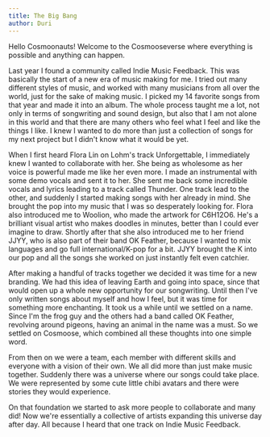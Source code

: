 ```yaml
---
title: The Big Bang
author: Duri
---
```


Hello Cosmoonauts!
Welcome to the Cosmooseverse where everything is possible and anything can happen.

Last year I found a community called Indie Music Feedback. This was basically the start of a new era of music making for me.
I tried out many different styles of music, and worked with many musicians from all over the world, just for the sake of making music.
I picked my 14 favorite songs from that year and made it into an album.
The whole process taught me a lot, not only in terms of songwriting and sound design, but also that I am not alone in this world and that there are many others who feel what I feel and like the things I like.
I knew I wanted to do more than just a collection of songs for my next project but I didn't know what it would be yet.

When I first heard Flora Lin on Lohm's track Unforgettable, I immediately knew I wanted to collaborate with her.
She being as wholesome as her voice is powerful made me like her even more.
I made an instrumental with some demo vocals and sent it to her.
She sent me back some incredible vocals and lyrics leading to a track called Thunder.
One track lead to the other, and suddenly I started making songs with her already in mind.
She brought the pop into my music that I was so desperately looking for.
Flora also introduced me to Woolion, who made the artwork for C6H12O6.
He's a brilliant visual artist who makes doodles in minutes, better than I could ever imagine to draw.
Shortly after that she also introduced me to her friend JJYY, who is also part of their band OK Feather, because I wanted to mix languages and go full international/K-pop for a bit.
JJYY brought the K into our pop and all the songs she worked on just instantly felt even catchier.

After making a handful of tracks together we decided it was time for a new branding.
We had this idea of leaving Earth and going into space, since that would open up a whole new opportunity for our songwriting.
Until then I've only written songs about myself and how I feel, but it was time for something more enchanting.
It took us a while until we settled on a name.
Since I'm the frog guy and the others had a band called OK Feather, revolving around pigeons, having an animal in the name was a must.
So we settled on Cosmoose, which combined all these thoughts into one simple word.

From then on we were a team, each member with different skills and everyone with a vision of their own.
We all did more than just make music together.
Suddenly there was a universe where our songs could take place.
We were represented by some cute little chibi avatars and there were stories they would experience.

On that foundation we started to ask more people to collaborate and many did!
Now we're essentially a collective of artists expanding this universe day after day.
All because I heard that one track on Indie Music Feedback.

